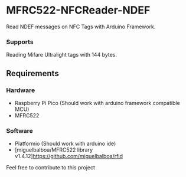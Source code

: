 # MFRC522-NFCReader-NDEF

Read NDEF messages on NFC Tags with Arduino Framework.

### Supports

Reading Mifare Ultralight tags with 144 bytes.

## Requirements

### Hardware

- Raspberry Pi Pico (Should work with arduino framework compatible MCU)
- MFRC522

### Software

- Platformio (Should work with arduino ide)
- [miguelbalboa/MFRC522 library v1.4.12]https://github.com/miguelbalboa/rfid

Feel free to contribute to this project